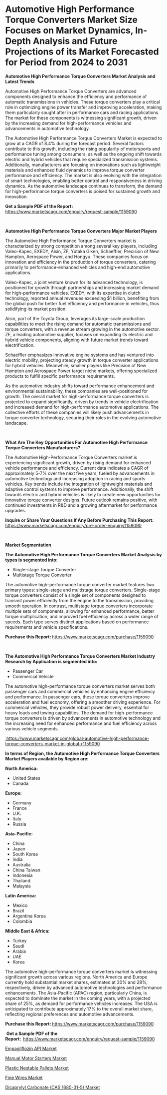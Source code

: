 <p><h1>Automotive High Performance Torque Converters Market Size Focuses on Market Dynamics, In-Depth Analysis and Future Projections of its Market Forecasted for Period from 2024 to 2031</h1></p><p><strong>Automotive High Performance Torque Converters Market Analysis and Latest Trends</strong></p>
<p><p>Automotive High Performance Torque Converters are advanced components designed to enhance the efficiency and performance of automatic transmissions in vehicles. These torque converters play a critical role in optimizing engine power transfer and improving acceleration, making them particularly sought after in performance cars and racing applications. The market for these components is witnessing significant growth, driven by the increasing demand for high-performance vehicles and advancements in automotive technology.</p><p>The Automotive High Performance Torque Converters Market is expected to grow at a CAGR of 8.4% during the forecast period. Several factors contribute to this growth, including the rising popularity of motorsports and performance tuning among consumers, as well as the ongoing shift towards electric and hybrid vehicles that require specialized transmission systems. Additionally, manufacturers are focusing on innovations such as lightweight materials and enhanced fluid dynamics to improve torque converter performance and efficiency. The market is also evolving with the integration of smart technologies, enabling better control and responsiveness in driving dynamics. As the automotive landscape continues to transform, the demand for high-performance torque converters is poised for sustained growth and innovation.</p></p>
<p><strong>Get a Sample PDF of the Report:&nbsp;</strong> <a href="https://www.marketscagr.com/enquiry/request-sample/1159090?utm_campaign=1802&utm_medium=2&utm_source=Github&utm_content=ia&utm_term=29102024&utm_id=automotive-high-performance-torque-converters">https://www.marketscagr.com/enquiry/request-sample/1159090</a></p>
<p>&nbsp;</p>
<p><strong>Automotive High Performance Torque Converters Major Market Players</strong></p>
<p><p>The Automotive High Performance Torque Converters market is characterized by strong competition among several key players, including Valeo-Kapec, EXEDY, Aisin, ZF, Yutaka Giken, Schaeffler, Precision of New Hampton, Aerospace Power, and Hongyu. These companies focus on innovation and efficiency in the production of torque converters, catering primarily to performance-enhanced vehicles and high-end automotive applications.</p><p>Valeo-Kapec, a joint venture known for its advanced technology, is positioned for growth through partnerships and increasing market demand for high-performance vehicles. EXEDY, with its expertise in clutch technology, reported annual revenues exceeding $1 billion, benefiting from the global push for better fuel efficiency and performance in vehicles, thus solidifying its market position.</p><p>Aisin, part of the Toyota Group, leverages its large-scale production capabilities to meet the rising demand for automatic transmissions and torque converters, with a revenue stream growing in the automotive sector. ZF, a leading automotive supplier, focuses on expanding its electric and hybrid vehicle components, aligning with future market trends toward electrification.</p><p>Schaeffler emphasizes innovative engine systems and has ventured into electric mobility, projecting steady growth in torque converter applications for hybrid vehicles. Meanwhile, smaller players like Precision of New Hampton and Aerospace Power target niche markets, offering specialized products to fulfill specific performance requirements.</p><p>As the automotive industry shifts toward performance enhancement and environmental sustainability, these companies are well-positioned for growth. The overall market for high-performance torque converters is projected to expand significantly, driven by trends in vehicle electrification and increased demand for high-performance automotive applications. The collective efforts of these companies will likely push advancements in torque converter technology, securing their roles in the evolving automotive landscape.</p></p>
<p>&nbsp;</p>
<p><strong>What Are The Key Opportunities For Automotive High Performance Torque Converters Manufacturers?</strong></p>
<p><p>The Automotive High-Performance Torque Converters market is experiencing significant growth, driven by rising demand for enhanced vehicle performance and efficiency. Current data indicates a CAGR of approximately 5-7% over the next five years, fueled by advancements in automotive technology and increasing adoption in racing and sports vehicles. Key trends include the integration of lightweight materials and adaptive control systems to improve performance. Additionally, the shift towards electric and hybrid vehicles is likely to create new opportunities for innovative torque converter designs. Future outlook remains positive, with continued investments in R&D and a growing aftermarket for performance upgrades.</p></p>
<p><strong>Inquire or Share Your Questions If Any Before Purchasing This Report:</strong> <a href="https://www.marketscagr.com/enquiry/pre-order-enquiry/1159090?utm_campaign=1802&utm_medium=2&utm_source=Github&utm_content=ia&utm_term=29102024&utm_id=automotive-high-performance-torque-converters">https://www.marketscagr.com/enquiry/pre-order-enquiry/1159090</a></p>
<p>&nbsp;</p>
<p><strong>Market Segmentation</strong></p>
<p><strong>The Automotive High Performance Torque Converters Market Analysis by types is segmented into:</strong></p>
<p><ul><li>Single-stage Torque Converter</li><li>Multistage Torque Converter</li></ul></p>
<p><p>The automotive high-performance torque converter market features two primary types: single-stage and multistage torque converters. Single-stage torque converters consist of a single set of components designed to transmit power efficiently from the engine to the transmission, providing smooth operation. In contrast, multistage torque converters incorporate multiple sets of components, allowing for enhanced performance, better torque multiplication, and improved fuel efficiency across a wider range of speeds. Each type serves distinct applications based on performance requirements and vehicle specifications.</p></p>
<p><strong>Purchase this Report:&nbsp;</strong><a href="https://www.marketscagr.com/purchase/1159090?utm_campaign=1802&utm_medium=2&utm_source=Github&utm_content=ia&utm_term=29102024&utm_id=automotive-high-performance-torque-converters">https://www.marketscagr.com/purchase/1159090</a></p>
<p>&nbsp;</p>
<p><strong>The Automotive High Performance Torque Converters Market Industry Research by Application is segmented into:</strong></p>
<p><ul><li>Passenger Car</li><li>Commercial Vehicle</li></ul></p>
<p><p>The automotive high-performance torque converters market serves both passenger cars and commercial vehicles by enhancing engine efficiency and performance. In passenger cars, these torque converters improve acceleration and fuel economy, offering a smoother driving experience. For commercial vehicles, they provide robust power delivery, essential for heavy loads and towing capabilities. The demand for high-performance torque converters is driven by advancements in automotive technology and the increasing need for enhanced performance and fuel efficiency across various vehicle segments.</p></p>
<p><a href="https://www.marketscagr.com/global-automotive-high-performance-torque-converters-market-in-global-r1159090?utm_campaign=1802&utm_medium=2&utm_source=Github&utm_content=ia&utm_term=29102024&utm_id=automotive-high-performance-torque-converters">&nbsp;https://www.marketscagr.com/global-automotive-high-performance-torque-converters-market-in-global-r1159090</a></p>
<p><strong>In terms of Region, the Automotive High Performance Torque Converters Market Players available by Region are:</strong></p>
<p>
    <p> <strong> North America: </strong>
        <ul>
            <li>United States</li>
            <li>Canada</li>
        </ul>
        </p> 
    <p> <strong> Europe: </strong>
        <ul>
            <li>Germany</li>
            <li>France</li>
            <li>U.K.</li>
            <li>Italy</li>
            <li>Russia</li>
        </ul>
        </p> 
    <p> <strong> Asia-Pacific: </strong>
        <ul>
            <li>China</li>
            <li>Japan</li>
            <li>South Korea</li>
            <li>India</li>
            <li>Australia</li>
            <li>China Taiwan</li>
            <li>Indonesia</li>
            <li>Thailand</li>
            <li>Malaysia</li>
        </ul>
        </p> 
    <p> <strong> Latin America: </strong>
        <ul>
            <li>Mexico</li>
            <li>Brazil</li>
            <li>Argentina Korea</li>
            <li>Colombia</li>
        </ul>
        </p> 
    <p> <strong> Middle East & Africa: </strong>
        <ul>
            <li>Turkey</li>
            <li>Saudi</li>
            <li>Arabia</li>
            <li>UAE</li>
            <li>Korea</li>
        </ul>
    </p>
    </p>
<p><p>The automotive high-performance torque converters market is witnessing significant growth across various regions. North America and Europe currently hold substantial market shares, estimated at 30% and 28%, respectively, driven by advanced automotive technologies and performance enhancements. The Asia-Pacific (APAC) region, particularly China, is expected to dominate the market in the coming years, with a projected share of 25%, as demand for performance vehicles increases. The USA is anticipated to contribute approximately 17% to the overall market share, reflecting regional preferences and automotive advancements.</p></p>
<p><strong>Purchase this Report: </strong><a href="https://www.marketscagr.com/purchase/1159090?utm_campaign=1802&utm_medium=2&utm_source=Github&utm_content=ia&utm_term=29102024&utm_id=automotive-high-performance-torque-converters">https://www.marketscagr.com/purchase/1159090</a></p>
<p>&nbsp;<strong>Get a Sample PDF of the Report:&nbsp;&nbsp;</strong><a href="https://www.marketscagr.com/enquiry/request-sample/1159090?utm_campaign=1802&utm_medium=2&utm_source=Github&utm_content=ia&utm_term=29102024&utm_id=automotive-high-performance-torque-converters">https://www.marketscagr.com/enquiry/request-sample/1159090</a></p>
<p><strong></strong></p>
<p><p><a href="https://www.linkedin.com/pulse/comprehensive-empagliflozin-api-market-report-regional-analysis-fmrrf?utm_campaign=1802&utm_medium=2&utm_source=Github&utm_content=ia&utm_term=29102024&utm_id=automotive-high-performance-torque-converters">Empagliflozin API Market</a></p><p><a href="https://www.linkedin.com/pulse/pioneering-growth-analyzing-global-manual-motor-starters-g13zf?utm_campaign=1802&utm_medium=2&utm_source=Github&utm_content=ia&utm_term=29102024&utm_id=automotive-high-performance-torque-converters">Manual Motor Starters Market</a></p><p><a href="https://www.linkedin.com/pulse/plastic-nestable-pallets-landscape-product-spectrum-market-mui3f?utm_campaign=1802&utm_medium=2&utm_source=Github&utm_content=ia&utm_term=29102024&utm_id=automotive-high-performance-torque-converters">Plastic Nestable Pallets Market</a></p><p><a href="https://www.linkedin.com/pulse/fine-wires-momentum-charting-87-cagr-path-2024-2031-entrepulse-fdnof?utm_campaign=1802&utm_medium=2&utm_source=Github&utm_content=ia&utm_term=29102024&utm_id=automotive-high-performance-torque-converters">Fine Wires Market</a></p><p><a href="https://github.com/SanjidaMahmud54/Market-Research-Report-List-1/blob/main/dicaprylyl-carbonate-cas-1680-31-5-market.md?utm_campaign=1802&utm_medium=2&utm_source=Github&utm_content=ia&utm_term=29102024&utm_id=automotive-high-performance-torque-converters">Dicaprylyl Carbonate (CAS 1680-31-5) Market</a></p></p>